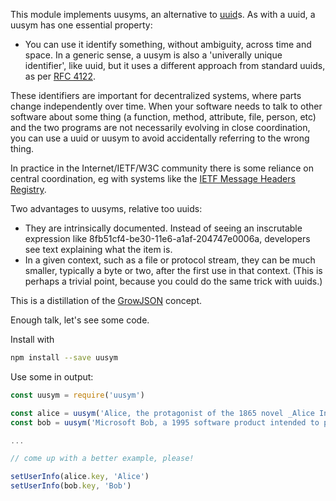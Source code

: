 This module implements uusyms, an alternative to [uuid]s.   As with a uuid, a uusym has one essential property:

* You can use it identify something, without ambiguity, across time and space.  In a generic sense, a uusym is also a 'univerally unique identifier', like uuid, but it uses a different approach from standard uuids, as per [RFC 4122].

These identifiers are important for decentralized systems, where parts change independently over time.  When your software needs to talk to other software about some thing (a function, method, attribute, file, person, etc) and the two programs are not necessarily evolving in close coordination, you can use a uuid or uusym to avoid accidentally referring to the wrong thing.

In practice in the Internet/IETF/W3C community there is some reliance on central coordination, eg with systems like the [IETF Message Headers Registry][1].

Two advantages to uusyms, relative too uuids:

* They are intrinsically documented.  Instead of seeing an inscrutable expression like 8fb51cf4-be30-11e6-a1af-204747e0006a, developers see text explaining what the item is.
* In a given context, such as a file or protocol stream, they can be much smaller, typically a byte or two, after the first use in that context.   (This is perhaps a trivial point, because you could do the same trick with uuids.)

This is a distillation of the [GrowJSON] concept.

Enough talk, let's see some code.

Install with
```sh
npm install --save uusym
```

Use some in output:


```js
const uusym = require('uusym')

const alice = uusym('Alice, the protagonist of the 1865 novel _Alice In Wonderland_, by Lewis Carroll.')
const bob = uusym('Microsoft Bob, a 1995 software product intended to provide a more user-friendly interface to Microsoft Windows.')

...

// come up with a better example, please!

setUserInfo(alice.key, 'Alice')
setUserInfo(bob.key, 'Bob')
```


[uuid]: https://en.wikipedia.org/wiki/Universally_unique_identifier
[RFC 4122]: https://tools.ietf.org/html/rfc4122
[1]: http://www.iana.org/assignments/message-headers/message-headers.xhtml
[GrowJSON]: https://decentralyze.com/2014/06/30/growjson/
